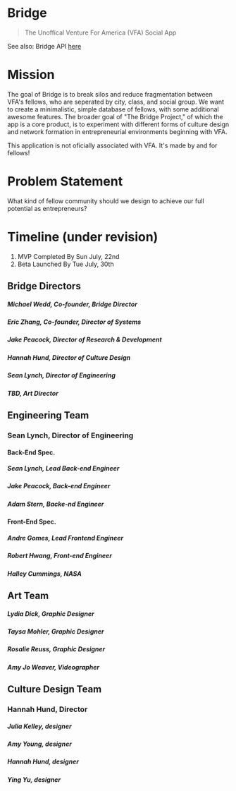 # Bridge

> The Unoffical Venture For America (VFA) Social App

See also: Bridge API [here](https://github.com/jamespeacock/bridge_api)

# Mission

The goal of Bridge is to break silos and reduce fragmentation between VFA's fellows, who are seperated by city, class, and social group. We want to create a minimalistic, simple database of fellows, with some additional awesome features. The broader goal of "The Bridge Project," of which the app is a core product, is to experiment with different forms of culture design and network formation in entrepreneurial environments beginning with VFA. 

This application is not oficially associated with VFA. It's made by and for fellows! 

# Problem Statement

What kind of fellow community should we design to achieve our full potential as entrepreneurs?  

# Timeline (under revision)

1. MVP Completed By Sun July, 22nd
2. Beta Launched By Tue July, 30th

## Bridge Directors
 
##### Michael Wedd, Co-founder, Bridge Director
##### Eric Zhang, Co-founder, Director of Systems
##### Jake Peacock, Director of Research & Development 
##### Hannah Hund, Director of Culture Design
##### Sean Lynch, Director of Engineering
##### TBD, Art Director

## Engineering Team
### Sean Lynch, Director of Engineering

#### Back-End Spec. 
##### Sean Lynch, Lead Back-end Engineer                 
##### Jake Peacock, Back-end Engineer
##### Adam Stern, Backe-nd Engineer

#### Front-End Spec.
##### Andre Gomes, Lead Frontend Engineer
##### Robert Hwang, Front-end Engineer
##### Halley Cummings, NASA

## Art Team 
##### Lydia Dick, Graphic Designer
##### Taysa Mohler, Graphic Designer
##### Rosalie Reuss, Graphic Designer
##### Amy Jo Weaver, Videographer

## Culture Design Team
### Hannah Hund, Director

##### Julia Kelley, designer
##### Amy Young, designer 
##### Hannah Hund, designer
##### Ying Yu, designer

